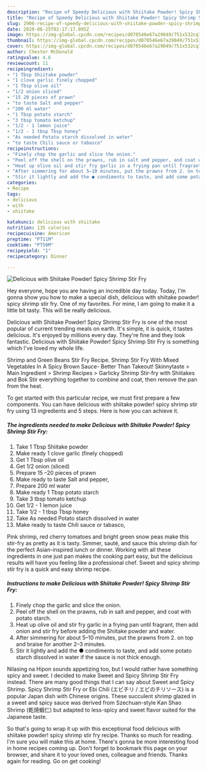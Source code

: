 ```yaml
---
description: "Recipe of Speedy Delicious with Shiitake Powder! Spicy Shrimp Stir Fry"
title: "Recipe of Speedy Delicious with Shiitake Powder! Spicy Shrimp Stir Fry"
slug: 2906-recipe-of-speedy-delicious-with-shiitake-powder-spicy-shrimp-stir-fry
date: 2020-06-25T02:17:17.895Z
image: https://img-global.cpcdn.com/recipes/d070546e67a29049/751x532cq70/delicious-with-shiitake-powder-spicy-shrimp-stir-fry-recipe-main-photo.jpg
thumbnail: https://img-global.cpcdn.com/recipes/d070546e67a29049/751x532cq70/delicious-with-shiitake-powder-spicy-shrimp-stir-fry-recipe-main-photo.jpg
cover: https://img-global.cpcdn.com/recipes/d070546e67a29049/751x532cq70/delicious-with-shiitake-powder-spicy-shrimp-stir-fry-recipe-main-photo.jpg
author: Chester McDonald
ratingvalue: 4.6
reviewcount: 11
recipeingredient:
- "1 Tbsp Shiitake powder"
- "1 clove garlic finely chopped"
- "1 Tbsp olive oil"
- "1/2 onion sliced"
- "15 20 pieces of prawn"
- "to taste Salt and pepper"
- "200 ml water"
- "1 Tbsp potato starch"
- "3 tbsp tomato ketchup"
- "1/2 - 1 lemon juice"
- "1/2 - 1 tbsp Tbsp honey"
- "As needed Potato starch dissolved in water"
- "to taste Chili sauce or tabasco"
recipeinstructions:
- "Finely chop the garlic and slice the onion."
- "Peel off the shell on the prawns, rub in salt and pepper, and coat with potato starch."
- "Heat up olive oil and stir fry garlic in a frying pan until fragrant, then add onion and stir fry before adding the Shiitake powder and water."
- "After simmering for about 5–10 minutes, put the prawns from 2. on top and braise for another 2–3 minutes."
- "Stir it lightly and add the ● condiments to taste, and add some potato starch dissolved in water if the sauce is not thick enough."
categories:
- Recipe
tags:
- delicious
- with
- shiitake

katakunci: delicious with shiitake 
nutrition: 135 calories
recipecuisine: American
preptime: "PT11M"
cooktime: "PT50M"
recipeyield: "1"
recipecategory: Dinner

---
```



![Delicious with Shiitake Powder! Spicy Shrimp Stir Fry](https://img-global.cpcdn.com/recipes/d070546e67a29049/751x532cq70/delicious-with-shiitake-powder-spicy-shrimp-stir-fry-recipe-main-photo.jpg)

Hey everyone, hope you are having an incredible day today. Today, I'm gonna show you how to make a special dish, delicious with shiitake powder! spicy shrimp stir fry. One of my favorites. For mine, I am going to make it a little bit tasty. This will be really delicious.

Delicious with Shiitake Powder! Spicy Shrimp Stir Fry is one of the most popular of current trending meals on earth. It's simple, it is quick, it tastes delicious. It's enjoyed by millions every day. They're fine and they look fantastic. Delicious with Shiitake Powder! Spicy Shrimp Stir Fry is something which I've loved my whole life.

Shrimp and Green Beans Stir Fry Recipe. Shrimp Stir Fry With Mixed Vegetables In A Spicy Brown Sauce- Better Than Takeout! Skinnytaste &gt; Main Ingredient &gt; Shrimp Recipes &gt; Garlicky Shrimp Stir-fry with Shiitakes and Bok Stir everything together to combine and coat, then remove the pan from the heat.


To get started with this particular recipe, we must first prepare a few components. You can have delicious with shiitake powder! spicy shrimp stir fry using 13 ingredients and 5 steps. Here is how you can achieve it.

<!--inarticleads1-->

##### The ingredients needed to make Delicious with Shiitake Powder! Spicy Shrimp Stir Fry:

1. Take 1 Tbsp Shiitake powder
1. Make ready 1 clove garlic (finely chopped)
1. Get 1 Tbsp olive oil
1. Get 1/2 onion (sliced)
1. Prepare 15 –20 pieces of prawn
1. Make ready to taste Salt and pepper,
1. Prepare 200 ml water
1. Make ready 1 Tbsp potato starch
1. Take 3 tbsp tomato ketchup
1. Get 1/2 - 1 lemon juice
1. Take 1/2 - 1 tbsp Tbsp honey
1. Take As needed Potato starch dissolved in water
1. Make ready to taste Chili sauce or tabasco,


Pink shrimp, red cherry tomatoes and bright green snow peas make this stir-fry as pretty as it is tasty. Simmer, sauté, and sauce this shrimp dish for the perfect Asian-inspired lunch or dinner. Working with all these ingredients in one just pan makes the cooking part easy, but the delicious results will have you feeling like a professional chef. Sweet and spicy shrimp stir fry is a quick and easy shrimp recipe. 

<!--inarticleads2-->

##### Instructions to make Delicious with Shiitake Powder! Spicy Shrimp Stir Fry:

1. Finely chop the garlic and slice the onion.
1. Peel off the shell on the prawns, rub in salt and pepper, and coat with potato starch.
1. Heat up olive oil and stir fry garlic in a frying pan until fragrant, then add onion and stir fry before adding the Shiitake powder and water.
1. After simmering for about 5–10 minutes, put the prawns from 2. on top and braise for another 2–3 minutes.
1. Stir it lightly and add the ● condiments to taste, and add some potato starch dissolved in water if the sauce is not thick enough.


Nilasing na Hipon sounds appetizing too, but I would rather have something spicy and sweet. I decided to make Sweet and Spicy Shrimp Stir Fry instead. There are many good things that I can say about Sweet and Spicy Shrimp. Spicy Shrimp Stir Fry or Ebi Chili (エビチリ / エビのチリソース) is a popular Japan dish with Chinese origins. These succulent shrimp glazed in a sweet and spicy sauce was derived from Szechuan-style Kan Shao Shrimp (乾焼蝦仁) but adapted to less-spicy and sweet flavor suited for the Japanese taste. 

So that's going to wrap it up with this exceptional food delicious with shiitake powder! spicy shrimp stir fry recipe. Thanks so much for reading. I'm sure you will make this at home. There's gonna be more interesting food in home recipes coming up. Don't forget to bookmark this page on your browser, and share it to your loved ones, colleague and friends. Thanks again for reading. Go on get cooking!
